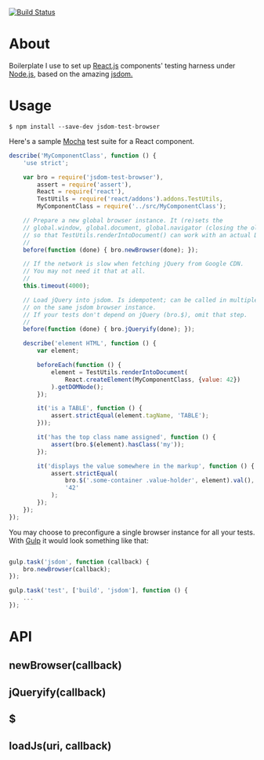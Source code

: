 [![Build Status](https://travis-ci.org/ikr/jsdom-test-browser.svg?branch=master)](https://travis-ci.org/ikr/jsdom-test-browser)

# About

Boilerplate I use to set up [React.js](http://facebook.github.io/react/) components' testing harness
under [Node.js](http://nodejs.org/), based on the amazing [jsdom.](https://github.com/tmpvar/jsdom)

# Usage

`$ npm install --save-dev jsdom-test-browser`

Here's a sample [Mocha](http://mochajs.org/) test suite for a React component.

```javascript
describe('MyComponentClass', function () {
    'use strict';

    var bro = require('jsdom-test-browser'),
        assert = require('assert'),
        React = require('react'),
        TestUtils = require('react/addons').addons.TestUtils,
        MyComponentClass = require('../src/MyComponentClass');

    // Prepare a new global browser instance. It (re)sets the
    // global.window, global.document, global.navigator (closing the old window, if needed),
    // so that TestUtils.renderIntoDocument() can work with an actual DOM.
    //
    before(function (done) { bro.newBrowser(done); });

    // If the network is slow when fetching jQuery from Google CDN.
    // You may not need it that at all.
    //
    this.timeout(4000);

    // Load jQuery into jsdom. Is idempotent; can be called in multiple suites relying
    // on the same jsdom browser instance.
    // If your tests don't depend on jQuery (bro.$), omit that step.
    //
    before(function (done) { bro.jQueryify(done); });

    describe('element HTML', function () {
        var element;

        beforeEach(function () {
            element = TestUtils.renderIntoDocument(
                React.createElement(MyComponentClass, {value: 42})
            ).getDOMNode();
        });

        it('is a TABLE', function () {
            assert.strictEqual(element.tagName, 'TABLE');
        }));

        it('has the top class name assigned', function () {
            assert(bro.$(element).hasClass('my'));
        });

        it('displays the value somewhere in the markup', function () {
            assert.strictEqual(
                bro.$('.some-container .value-holder', element).val(),
                '42'
            );
        });
    });
});
```

You may choose to preconfigure a single browser instance for all your tests. With
[Gulp](http://gulpjs.com/) it would look something like that:

```javascript

gulp.task('jsdom', function (callback) {
    bro.newBrowser(callback);
});

gulp.task('test', ['build', 'jsdom'], function () {
    ...
});
```

# API

## newBrowser(callback)

## jQueryify(callback)

## $

## loadJs(uri, callback)
